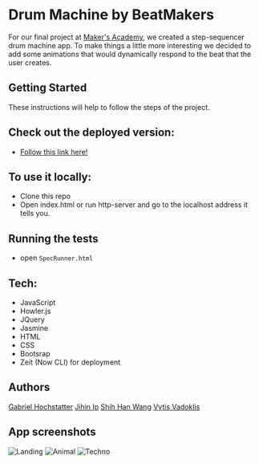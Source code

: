 # Drum Machine by BeatMakers

For our final project at [Maker's Academy](https://makers.tech/), we created a step-sequencer drum machine app. To make things a little more interesting we decided to add some animations that would dynamically respond to the beat that the user creates.

## Getting Started

These instructions will help to follow the steps of the project.

## Check out the deployed version:

- [Follow this link here!](https://drum-machine-fksukfijbx.now.sh/)

## To use it locally: 

- Clone this repo
- Open index.html or run http-server and go to the localhost address it tells you.


## Running the tests

- open `SpecRunner.html`

## Tech:

- JavaScript 
- Howler.js
- JQuery
- Jasmine
- HTML
- CSS 
- Bootsrap
- Zeit (Now CLI) for deployment

## Authors
[Gabriel Hochstatter](https://github.com/gabrielhochstatter)
[Jihin Ip](https://github.com/mitsukan)
[Shih Han Wang](https://github.com/shihhanwang)
[Vytis Vadoklis](https://github.com/VytisVA)

## App screenshots

![Landing](https://user-images.githubusercontent.com/19508091/41107715-cfb7907e-6a6a-11e8-8656-9a41f060ab0d.png)
![Animal](https://user-images.githubusercontent.com/19508091/41107713-cf96e702-6a6a-11e8-8229-9b67dd180014.png)
![Techno](https://user-images.githubusercontent.com/19508091/41107718-cfd468ca-6a6a-11e8-939c-4558fb2ed815.png)
